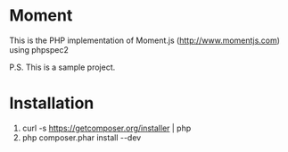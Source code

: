 Moment
=============

This is the PHP implementation of Moment.js (http://www.momentjs.com) using phpspec2

P.S. This is a sample project.


Installation
============

1. curl -s https://getcomposer.org/installer | php
2. php composer.phar install --dev